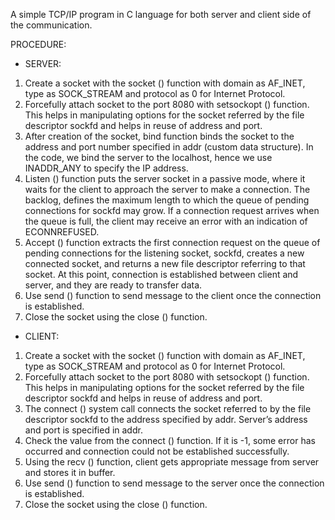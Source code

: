 A simple TCP/IP program in C language for both server and client side of the communication.

PROCEDURE:
- SERVER:
1. Create a socket with the socket () function with domain as AF_INET, type as SOCK_STREAM and protocol as 0 for Internet Protocol.
2. Forcefully attach socket to the port 8080 with setsockopt () function. This helps in manipulating options for the socket referred by the file descriptor sockfd and helps in reuse of address and port.
3. After creation of the socket, bind function binds the socket to the address and port number specified in addr (custom data structure). In the code, we bind the server to the localhost, hence we use INADDR_ANY to specify the IP address.
4. Listen () function puts the server socket in a passive mode, where it waits for the client to approach the server to make a connection. The backlog, defines the maximum length to which the queue of pending connections for sockfd may grow. If a connection request arrives when the queue is full, the client may receive an error with an indication of ECONNREFUSED.
5. Accept () function extracts the first connection request on the queue of pending connections for the listening socket, sockfd, creates a new connected socket, and returns a new file descriptor referring to that socket. At this point, connection is established between client and server, and they are ready to transfer data.
6. Use send () function to send message to the client once the connection is established.
7. Close the socket using the close () function.


- CLIENT:
1. Create a socket with the socket () function with domain as AF_INET, type as SOCK_STREAM and protocol as 0 for Internet Protocol.
2. Forcefully attach socket to the port 8080 with setsockopt () function. This helps in manipulating options for the socket referred by the file descriptor sockfd and helps in reuse of address and port.
3. The connect () system call connects the socket referred to by the file descriptor sockfd to the address specified by addr. Server’s address and port is specified in addr.
4. Check the value from the connect () function. If it is -1, some error has occurred and connection could not be established successfully.
5. Using the recv () function, client gets appropriate message from server and stores it in buffer.
6. Use send () function to send message to the server once the connection is established.
7. Close the socket using the close () function.

